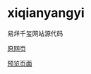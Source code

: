 # xiqianyangyi

易烊千玺网站源代码

[原网页](https://www.xiqianyangyi.com/)

[预览页面](https://molanp.github.io/xiqianyangyi)
